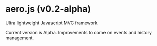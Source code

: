 aero.js (v0.2-alpha)
==============

Ultra lightweight Javascript MVC framework.

Current version is Alpha.
Improvements to come on events and history management.
